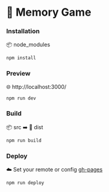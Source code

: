 # 🧠 Memory Game

### Installation
📦️ node_modules
```sh
npm install
```

### Preview
🌐 http://localhost:3000/
```sh
npm run dev
```

### Build
📦️ src ➡️ 🎁 dist
```sh
npm run build
```

### Deploy
☁️ Set your remote or config [gh-pages](https://www.npmjs.com/package/gh-pages)
```sh
npm run deploy
```